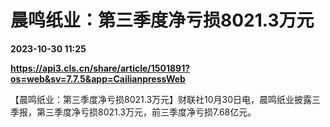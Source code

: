 # 晨鸣纸业：第三季度净亏损8021.3万元

**2023-10-30 11:25**

**https://api3.cls.cn/share/article/1501891?os=web&sv=7.7.5&app=CailianpressWeb**

【晨鸣纸业：第三季度净亏损8021.3万元】财联社10月30日电，晨鸣纸业披露三季报，第三季度净亏损8021.3万元，前三季度净亏损7.68亿元。